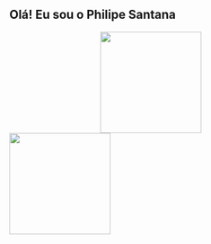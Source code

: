 ## Olá! Eu sou o Philipe Santana

<div align="center">
  <a href="https://github.com/philsantana">
  <img height="180em" src="https://github-readme-stats.vercel.app/api?username=philsantana&count_private=true&show_icons=true&theme=dracula&locale=pt-br">
  <!---<img height="180em" src="https://github-readme-stats.vercel.app/api/top-langs/?username=philsant&layout=compact&theme=dracula">!--->
 </div>
 <div>
  <img height="180em" src="linguagens.svg">
 </div>
